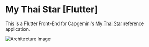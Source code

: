 # My Thai Star [Flutter]

This is a Flutter Front-End for Capgemini's [My Thai Star](https://github.com/devonfw/my-thai-star) reference application.

![Architecture Image](https://github.com/Fasust/my-thai-star-flutter/.additional_material/my-thai-star-layers.png)